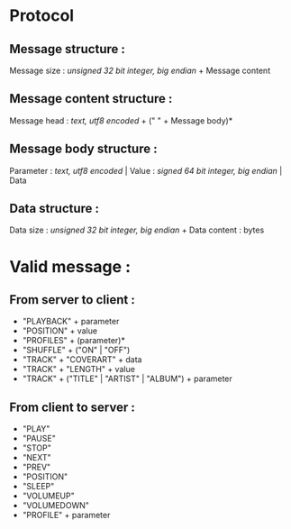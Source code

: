 # Protocol
## Message structure :
Message size : *unsigned 32 bit integer, big endian* + Message content
## Message content structure :
Message head : *text, utf8 encoded* + (" " + Message body)*
## Message body structure :
Parameter : *text, utf8 encoded* | Value : *signed 64 bit integer, big endian* | Data
## Data structure :
Data size : *unsigned 32 bit integer, big endian* + Data content : bytes

# Valid message :
## From server to client :
- "PLAYBACK" + parameter
- "POSITION" + value
- "PROFILES" + (parameter)*
- "SHUFFLE" + ("ON" | "OFF")
- "TRACK" + "COVERART" + data
- "TRACK" + "LENGTH" + value
- "TRACK" + ("TITLE" | "ARTIST" | "ALBUM") + parameter

## From client to server :
- "PLAY"
- "PAUSE"
- "STOP"
- "NEXT"
- "PREV"
- "POSITION"
- "SLEEP"
- "VOLUMEUP"
- "VOLUMEDOWN"
- "PROFILE" + parameter
